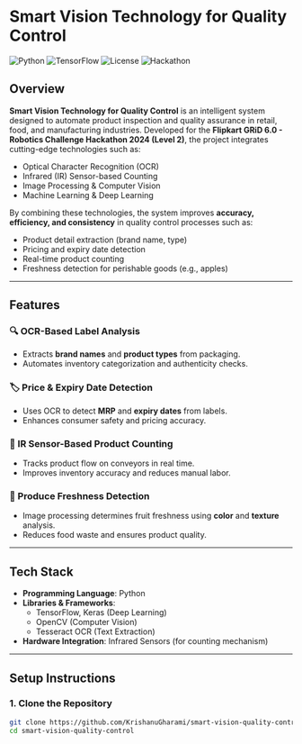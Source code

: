 # Smart Vision Technology for Quality Control

![Python](https://img.shields.io/badge/Python-3.8+-blue)
![TensorFlow](https://img.shields.io/badge/TensorFlow-2.x-orange)
![License](https://img.shields.io/badge/license-MIT-green)
![Hackathon](https://img.shields.io/badge/Flipkart%20GRiD%206.0-Robotics%20Challenge-9cf)

## Overview

**Smart Vision Technology for Quality Control** is an intelligent system designed to automate product inspection and quality assurance in retail, food, and manufacturing industries. Developed for the **Flipkart GRiD 6.0 - Robotics Challenge Hackathon 2024 (Level 2)**, the project integrates cutting-edge technologies such as:

- Optical Character Recognition (OCR)
- Infrared (IR) Sensor-based Counting
- Image Processing & Computer Vision
- Machine Learning & Deep Learning

By combining these technologies, the system improves **accuracy, efficiency, and consistency** in quality control processes such as:

- Product detail extraction (brand name, type)
- Pricing and expiry date detection
- Real-time product counting
- Freshness detection for perishable goods (e.g., apples)

---

## Features

### 🔍 OCR-Based Label Analysis
- Extracts **brand names** and **product types** from packaging.
- Automates inventory categorization and authenticity checks.

### 🏷️ Price & Expiry Date Detection
- Uses OCR to detect **MRP** and **expiry dates** from labels.
- Enhances consumer safety and pricing accuracy.

### 🔢 IR Sensor-Based Product Counting
- Tracks product flow on conveyors in real time.
- Improves inventory accuracy and reduces manual labor.

### 🍏 Produce Freshness Detection
- Image processing determines fruit freshness using **color** and **texture** analysis.
- Reduces food waste and ensures product quality.

---

## Tech Stack

- **Programming Language**: Python
- **Libraries & Frameworks**:
  - TensorFlow, Keras (Deep Learning)
  - OpenCV (Computer Vision)
  - Tesseract OCR (Text Extraction)
- **Hardware Integration**: Infrared Sensors (for counting mechanism)

---

## Setup Instructions

### 1. Clone the Repository
```bash
git clone https://github.com/KrishanuGharami/smart-vision-quality-control.git
cd smart-vision-quality-control

